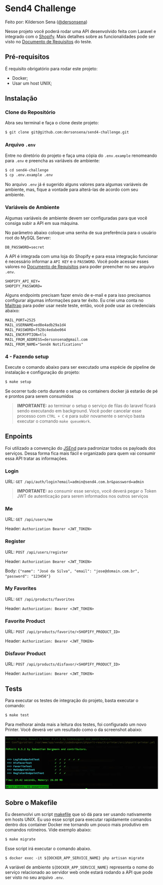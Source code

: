 # Send4 Challenge

Feito por: Kilderson Sena ([@dersonsena](https://github.com/dersonsena))

Nesse projeto você poderá rodar uma API desenvolvido feita com Laravel e integrado com o [Shopify](https://pt.shopify.com). Mais detalhes sobre as funcionalidades pode ser visto no [Documento de Requisitos](/documento-requisitos.pdf) do teste.

## Pré-requisitos

É requisito obrigatório para rodar este projeto:

- Docker;
- Usar um host UNIX;

## Instalação

### Clone do Repositório

Abra seu terminal e faça o clone deste projeto:

```bash
$ git clone git@github.com:dersonsena/send4-challenge.git
```

### Arquivo `.env`

Entre no diretório do projeto e faça uma cópia do `.env.example` renomeando para `.env` e preencha as variáveis de ambiente:

```bash
$ cd send4-challenge
$ cp .env.example .env
``` 

No arquivo `.env` já é sugerido alguns valores para algumas variáveis de ambiente, mas, fique a vontade para alterá-las de acordo com seu ambiente.

### Variáveis de Ambiente

Algumas variáveis de ambiente devem ser configuradas para que você consiga subir a API em sua máquina.

No parâmetro abaixo coloque uma senha de sua preferência para o usuário root do MySQL Server:
```
DB_PASSWORD=secret
```

A API é integrada com uma loja do Shopify e para essa integração funcionar é necessário informar a `API KEY` e o `PASSWORD`. Você pode acessar esses valores no [Documento de Requisitos](/documento-requisitos.pdf) para poder preencher no seu arquivo `.env`. 
```
SHOPIFY_API_KEY=
SHOPIFY_PASSWORD=
```

Alguns endpoints precisam fazer envio de e-mail e para isso precisamos configurar algumas informações para ter êxito. Eu criei uma conta no [Mailtrap](https://mailtrap.io) para poder usar neste teste, então, você pode usar as credenciais abaixo:
```
MAIL_PORT=2525
MAIL_USERNAME=ed8e4adb29a1d4
MAIL_PASSWORD=f528c4edabe064
MAIL_ENCRYPTION=tls
MAIL_FROM_ADDRESS=dersonsena@gmail.com
MAIL_FROM_NAME="Send4 Notifications"
```

### 4 - Fazendo setup

Execute o comando abaixo para ser executado uma espécie de pipeline de instalação e configuração do projeto:

```bash
$ make setup
```

Se ocorrer tudo certo durante o setup os containers docker já estarão de pé e prontos para serem consumidos

> **IMPORTANTE:** ao terminar o setup o serviço de filas do laravel ficará sendo executando em background. Você poder cancelar esse processo com `CTRL + C` e para subir novamente o serviço basta executar o comando `make queueWork`.

## Enpoints

Foi utilizado a convenção do [JSEnd](https://github.com/omniti-labs/jsend) para padronizar todos os payloads dos serviços. Dessa forma fica mais fácil e organizado para quem vai consumir essa API tratar as informações.

### Login

URL: `GET /api/auth/login?email=admin@send4.com.br&password=admin`

> **IMPORTANTE:** ao consumir esse serviço, você deverá pegar o Token JWT de autenticação para serem informados nos outros serviços

### Me

URL: `GET /api/users/me`

Header: `Authorization Bearer <JWT_TOKEN>`

### Register

URL: `POST /api/users/register`

Header: `Authorization Bearer <JWT_TOKEN>`

Body: `{"name": "José da Silva", "email": "jose@domain.com.br", "password": "123456"}`

### My Favorites

URL: `GET /api/products/favorites`

Header: `Authorization: Bearer <JWT_TOKEN>`

### Favorite Product

URL: `POST /api/products/favorite/<SHOPIFY_PRODUCT_ID>`

Header: `Authorization: Bearer <JWT_TOKEN>`

### Disfavor Product

URL: `POST /api/products/disfavor/<SHOPIFY_PRODUCT_ID>`

Header: `Authorization: Bearer <JWT_TOKEN>`

## Tests

Para executar os testes de integração do projeto, basta executar o comando:

```bash
$ make test
```

Para melhorar ainda mais a leitura dos testes, foi configurado um novo Printer. Você deverá ver um resultado como o da screenshot abaixo:

![PHPUnit Output](/resources/docs/phpunit-output.jpg)

## Sobre o Makefile

Eu desenvolvi um script [makefile](/makefile) que só dá para ser usando nativamente em hosts UNIX. Eu uso esse script para executar rapidamente comandos dentro dos container Docker me tornando um pouco mais produtivo em comandos rotineiros. Vide exemplo abaixo:

```bash
$ make migrate
```

Esse script irá executar o comando abaixo.

```
$ docker exec -it ${DOCKER_APP_SERVICE_NAME} php artisan migrate
```

A variável de ambiente `${DOCKER_APP_SERVICE_NAME}` representa o nome do serviço relacionado ao servidor web onde estará rodando a API que pode ser visto no seu arquivo `.env`.

